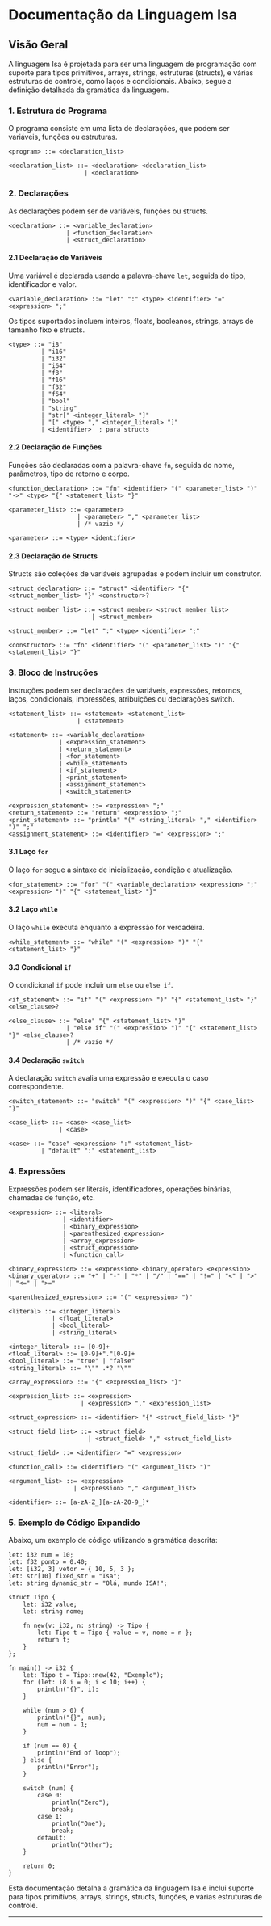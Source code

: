 # Documentação da Linguagem Isa

## Visão Geral
A linguagem Isa é projetada para ser uma linguagem de programação com suporte para tipos primitivos, arrays, strings, estruturas (structs), e várias estruturas de controle, como laços e condicionais. Abaixo, segue a definição detalhada da gramática da linguagem.

### 1. Estrutura do Programa
O programa consiste em uma lista de declarações, que podem ser variáveis, funções ou estruturas.

```bnf
<program> ::= <declaration_list>

<declaration_list> ::= <declaration> <declaration_list>
                     | <declaration>
```

### 2. Declarações
As declarações podem ser de variáveis, funções ou structs.

```bnf
<declaration> ::= <variable_declaration>
                | <function_declaration>
                | <struct_declaration>
```

#### 2.1 Declaração de Variáveis
Uma variável é declarada usando a palavra-chave `let`, seguida do tipo, identificador e valor.

```bnf
<variable_declaration> ::= "let" ":" <type> <identifier> "=" <expression> ";"
```

Os tipos suportados incluem inteiros, floats, booleanos, strings, arrays de tamanho fixo e structs.

```bnf
<type> ::= "i8" 
         | "i16"
         | "i32"
         | "i64"
         | "f8"
         | "f16"
         | "f32"
         | "f64"
         | "bool"
         | "string"
         | "str[" <integer_literal> "]"
         | "[" <type> "," <integer_literal> "]"
         | <identifier>  ; para structs
```

#### 2.2 Declaração de Funções
Funções são declaradas com a palavra-chave `fn`, seguida do nome, parâmetros, tipo de retorno e corpo.

```bnf
<function_declaration> ::= "fn" <identifier> "(" <parameter_list> ")" "->" <type> "{" <statement_list> "}"

<parameter_list> ::= <parameter> 
                   | <parameter> "," <parameter_list>
                   | /* vazio */

<parameter> ::= <type> <identifier>
```

#### 2.3 Declaração de Structs
Structs são coleções de variáveis agrupadas e podem incluir um construtor.

```bnf
<struct_declaration> ::= "struct" <identifier> "{" <struct_member_list> "}" <constructor>?

<struct_member_list> ::= <struct_member> <struct_member_list>
                       | <struct_member>

<struct_member> ::= "let" ":" <type> <identifier> ";"

<constructor> ::= "fn" <identifier> "(" <parameter_list> ")" "{" <statement_list> "}"
```

### 3. Bloco de Instruções
Instruções podem ser declarações de variáveis, expressões, retornos, laços, condicionais, impressões, atribuições ou declarações switch.

```bnf
<statement_list> ::= <statement> <statement_list>
                   | <statement>

<statement> ::= <variable_declaration>
              | <expression_statement>
              | <return_statement>
              | <for_statement>
              | <while_statement>
              | <if_statement>
              | <print_statement>
              | <assignment_statement>
              | <switch_statement>

<expression_statement> ::= <expression> ";"
<return_statement> ::= "return" <expression> ";"
<print_statement> ::= "println" "(" <string_literal> "," <identifier> ")" ";"
<assignment_statement> ::= <identifier> "=" <expression> ";"
```

#### 3.1 Laço `for`
O laço `for` segue a sintaxe de inicialização, condição e atualização.

```bnf
<for_statement> ::= "for" "(" <variable_declaration> <expression> ";" <expression> ")" "{" <statement_list> "}"
```

#### 3.2 Laço `while`
O laço `while` executa enquanto a expressão for verdadeira.

```bnf
<while_statement> ::= "while" "(" <expression> ")" "{" <statement_list> "}"
```

#### 3.3 Condicional `if`
O condicional `if` pode incluir um `else` ou `else if`.

```bnf
<if_statement> ::= "if" "(" <expression> ")" "{" <statement_list> "}" <else_clause>?

<else_clause> ::= "else" "{" <statement_list> "}"
                | "else if" "(" <expression> ")" "{" <statement_list> "}" <else_clause>?
                | /* vazio */
```

#### 3.4 Declaração `switch`
A declaração `switch` avalia uma expressão e executa o caso correspondente.

```bnf
<switch_statement> ::= "switch" "(" <expression> ")" "{" <case_list> "}"

<case_list> ::= <case> <case_list>
              | <case>

<case> ::= "case" <expression> ":" <statement_list>
         | "default" ":" <statement_list>
```

### 4. Expressões
Expressões podem ser literais, identificadores, operações binárias, chamadas de função, etc.

```bnf
<expression> ::= <literal>
               | <identifier>
               | <binary_expression>
               | <parenthesized_expression>
               | <array_expression>
               | <struct_expression>
               | <function_call>

<binary_expression> ::= <expression> <binary_operator> <expression>
<binary_operator> ::= "+" | "-" | "*" | "/" | "==" | "!=" | "<" | ">" | "<=" | ">="

<parenthesized_expression> ::= "(" <expression> ")"

<literal> ::= <integer_literal> 
            | <float_literal>
            | <bool_literal>
            | <string_literal>

<integer_literal> ::= [0-9]+
<float_literal> ::= [0-9]+"."[0-9]+
<bool_literal> ::= "true" | "false"
<string_literal> ::= "\"" .*? "\""

<array_expression> ::= "{" <expression_list> "}"

<expression_list> ::= <expression>
                    | <expression> "," <expression_list>

<struct_expression> ::= <identifier> "{" <struct_field_list> "}"

<struct_field_list> ::= <struct_field>
                      | <struct_field> "," <struct_field_list>

<struct_field> ::= <identifier> "=" <expression>

<function_call> ::= <identifier> "(" <argument_list> ")"

<argument_list> ::= <expression>
                  | <expression> "," <argument_list>

<identifier> ::= [a-zA-Z_][a-zA-Z0-9_]*
```

### 5. Exemplo de Código Expandido
Abaixo, um exemplo de código utilizando a gramática descrita:

```plaintext
let: i32 num = 10;
let: f32 ponto = 0.40;
let: [i32, 3] vetor = { 10, 5, 3 };
let: str[10] fixed_str = "Isa";
let: string dynamic_str = "Olá, mundo ISA!";

struct Tipo {
    let: i32 value;
    let: string nome;

    fn new(v: i32, n: string) -> Tipo {
        let: Tipo t = Tipo { value = v, nome = n };
        return t;
    }
};

fn main() -> i32 {
    let: Tipo t = Tipo::new(42, "Exemplo");
    for (let: i8 i = 0; i < 10; i++) {
        println("{}", i);
    }

    while (num > 0) {
        println("{}", num);
        num = num - 1;
    }

    if (num == 0) {
        println("End of loop");
    } else {
        println("Error");
    }

    switch (num) {
        case 0:
            println("Zero");
            break;
        case 1:
            println("One");
            break;
        default:
            println("Other");
    }

    return 0;
}
```

Esta documentação detalha a gramática da linguagem Isa e inclui suporte para tipos primitivos, arrays, strings, structs, funções, e várias estruturas de controle.

---